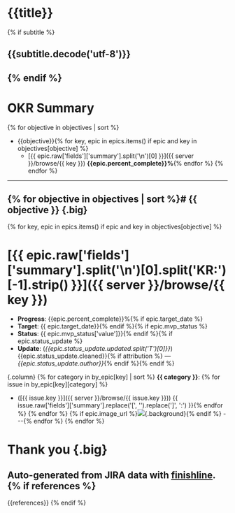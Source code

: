 # {{title}}
{% if subtitle %}
## {{subtitle.decode('utf-8')}}
{% endif %}
---
# OKR Summary
{% for objective in objectives | sort %}
* {{objective}}{% for key, epic in epics.items() if epic and key in objectives[objective] %}
  * [{{ epic.raw['fields']['summary'].split('\n')[0] }}]({{ server }}/browse/{{ key }})  **{{epic.percent_complete}}%**{% endfor %}
{% endfor %}
---
{% for objective in objectives | sort %}# {{ objective }} {.big}
---
{% for key, epic in epics.items() if epic and key in objectives[objective] %}
# [{{ epic.raw['fields']['summary'].split('\n')[0].split('KR:')[-1].strip() }}]({{ server }}/browse/{{ key }})

* **Progress**:  {{epic.percent_complete}}%{% if epic.target_date %}
* **Target**: {{ epic.target_date}}{% endif %}{% if epic.mvp_status %}
* **Status**: {{ epic.mvp_status['value']}}{% endif %}{% if epic.status_update %}
* **Update**: (*{{epic.status_update.updated.split('T')[0]}}*) {{epic.status_update.cleaned}}{% if attribution %} — *{{epic.status_update.author}}*{% endif %}{% endif %}

{.column}
{% for category in by_epic[key] | sort %}
**{{ category }}**:
{% for issue in by_epic[key][category] %}
* ([{{ issue.key }}]({{ server }}/browse/{{ issue.key }}))
  {{ issue.raw['fields']['summary'].replace('[', '').replace(']', ':') }}{% endfor %}
{% endfor %}
{% if epic.image_url %}![]({{epic.image_url}}){.background}{% endif %}
---{% endfor %}
{% endfor %}
# Thank you {.big}

Auto-generated from JIRA data with [finishline](https://github.com/ralphbean/finishline).
{% if references %}
---
{{references}}
{% endif %}
